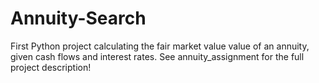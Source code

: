 # Annuity-Search
First Python project calculating the fair market value value of an annuity, given cash flows and interest rates. See annuity_assignment for the full project description!
